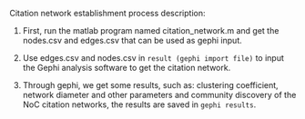 Citation network establishment process description:

1. First, run the matlab program named citation_network.m and get the nodes.csv and edges.csv  that can be used as gephi input.

2. Use edges.csv and nodes.csv in `result (gephi import file)` to input the Gephi analysis software to get the citation network. 
3. Through gephi, we get some results, such as: clustering coefficient, network diameter and other parameters and community discovery of the NoC citation networks, the results are saved in `gephi results`.



